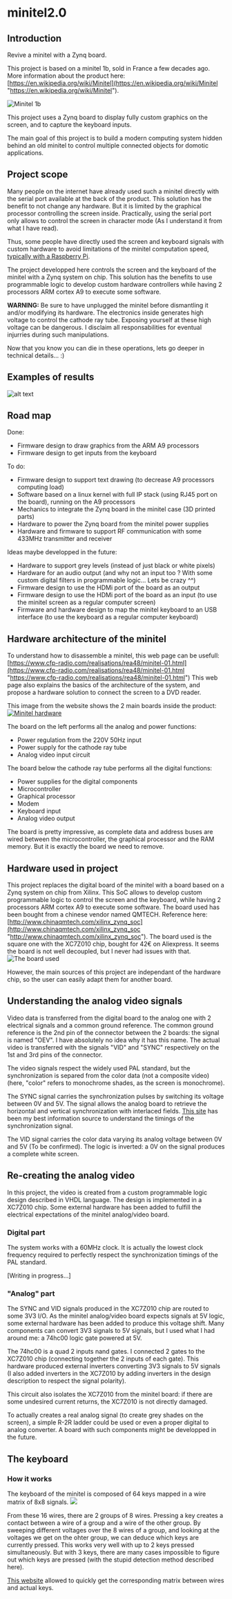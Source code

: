 # minitel2.0
## Introduction
Revive a minitel with a Zynq board.

This project is based on a minitel 1b, sold in France a few decades ago. More information about the product here: [https://en.wikipedia.org/wiki/Minitel](https://en.wikipedia.org/wiki/Minitel "https://en.wikipedia.org/wiki/Minitel").

![Minitel 1b](https://upload.wikimedia.org/wikipedia/commons/3/3d/Minitel_terminal.jpg "Minitel 1b")

This project uses a Zynq board to display fully custom graphics on the screen, and to capture the keyboard inputs.

The main goal of this project is to build a modern computing system hidden behind an old minitel to control multiple connected objects for domotic applications.

## Project scope
Many people on the internet have already used such a minitel directly with the serial port available at the back of the product. This solution has the benefit to not change any hardware. But it is limited by the graphical processor controlling the screen inside. Practically, using the serial port only allows to control the screen in character mode (As I understand it from what I have read).

Thus, some people have directly used the screen and keyboard signals with custom hardware to avoid limitations of the minitel computation speed, [typically with a Raspberry Pi](https://wiki.labomedia.org/index.php/Renaissance_d'un_Minitel_avec_une_Raspberry_Pi "typically with a Raspberry Pi").

The project developped here controls the screen and the keyboard of the minitel with a Zynq system on chip. This solution has the benefits to use programmable logic to develop custom hardware controllers while having 2 processors ARM cortex A9 to execute some software.

**WARNING:** Be sure to have unplugged the minitel before dismantling it and/or modifying its hardware. The electronics inside generates high voltage to control the cathode ray tube. Exposing yourself at these high voltage can be dangerous. I disclaim all responsabilities for eventual injurries during such manipulations.

Now that you know you can die in these operations, lets go deeper in technical details... :)

## Examples of results
![alt text](https://github.com/dubicube/minitel2.0/blob/main/pics/minitel_eirbot.jpg?raw=true)

## Road map
Done:
- Firmware design to draw graphics from the ARM A9 processors
- Firmware design to get inputs from the keyboard

To do:
- Firmware design to support text drawing (to decrease A9 processors computing load)
- Software based on a linux kernel with full IP stack (using RJ45 port on the board), running on the A9 processors
- Mechanics to integrate the Zynq board in the minitel case (3D printed parts)
- Hardware to power the Zynq board from the minitel power supplies
- Hardware and firmware to support RF communication with some 433MHz transmitter and receiver

Ideas maybe developped in the future:
- Hardware to support grey levels (instead of just black or white pixels)
- Hardware for an audio output (and why not an input too ? With some custom digital filters in programmable logic... Lets be crazy ^^)
- Firmware design to use the HDMi port of the board as an output
- Firmware design to use the HDMi port of the board as an input (to use the minitel screen as a regular computer screen)
- Firmware and hardware design to map the minitel keyboard to an USB interface (to use the keyboard as a regular computer keyboard)

## Hardware architecture of the minitel
To understand how to disassemble a minitel, this web page can be usefull:
[https://www.cfp-radio.com/realisations/rea48/minitel-01.html](https://www.cfp-radio.com/realisations/rea48/minitel-01.html "https://www.cfp-radio.com/realisations/rea48/minitel-01.html")
This web page also explains the basics of the architecture of the system, and propose a hardware solution to connect the screen to a DVD reader.

This image from the website shows the 2 main boards inside the product:
[![Minitel hardware](https://www.cfp-radio.com/realisations/rea48/PG_FE44A.jpg "Minitel hardware")](http://https://www.cfp-radio.com/realisations/rea48/minitel-01.html "Minitel hardware")

The board on the left performs all the analog and power functions:
- Power regulation from the 220V 50Hz input
- Power supply for the cathode ray tube
- Analog video input circuit

The board below the cathode ray tube performs all the digital functions:
- Power supplies for the digital components
- Microcontroller
- Graphical processor
- Modem
- Keyboard input
- Analog video output

The board is pretty impressive, as complete data and address buses are wired between the microcontroller, the graphical processor and the RAM memory. But it is exactly the board we need to remove.

## Hardware used in project
This project replaces the digital board of the minitel with a board based on a Zynq system on chip from Xilinx. This SoC allows to develop custom programmable logic to control the screen and the keyboard, while having 2 processors ARM cortex A9 to execute some software. The board used has been bought from a chinese vendor named QMTECH. Reference here: [http://www.chinaqmtech.com/xilinx_zynq_soc](http://www.chinaqmtech.com/xilinx_zynq_soc "http://www.chinaqmtech.com/xilinx_zynq_soc"). The board used is the square one with the XC7Z010 chip, bought for 42€ on Aliexpress. It seems the board is not well decoupled, but I never had issues with that.
![The board used](http://nwzimg.wezhan.hk/contents/sitefiles3604/18020567/images/2758872.jpg "The board used")

However, the main sources of this project are independant of the hardware chip, so the user can easily adapt them for another board.

## Understanding the analog video signals
Video data is transferred from the digital board to the analog one with 2 electrical signals and a common ground reference. The common ground reference is the 2nd pin of the connector between the 2 boards: the signal is named "OEV". I have absolutely no idea why it has this name. The actual video is transferred with the signals "VID" and "SYNC" respectively on the 1st and 3rd pins of the connector.

The video signals respect the widely used PAL standard, but the synchronization is separed from the color data (not a composite video) (here, "color" refers to monochrome shades, as the screen is monochrome).

The SYNC signal carries the synchronization pulses by switching its voltage between 0V and 5V. The signal allows the analog board to retrieve the horizontal and vertical synchronization with interlaced fields. [This site](http://www.batsocks.co.uk/readme/video_timing.htm "This site") has been my best information source to understand the timings of the synchronization signal.

The VID signal carries the color data varying its analog voltage between 0V and 5V (To be confirmed). The logic is inverted: a 0V on the signal produces a complete white screen.

## Re-creating the analog video
In this project, the video is created from a custom programmable logic design described in VHDL language. The design is implemented in a XC7Z010 chip. Some external hardware has been added to fulfill the electrical expectations of the minitel analog/video board.
### Digital part
The system works with a 60MHz clock. It is actually the lowest clock frequency required to perfectly respect the synchronization timings of the PAL standard.

[Writing in progress...]

### "Analog" part
The SYNC and VID signals produced in the XC7Z010 chip are routed to some 3V3 I/O. As the minitel analog/video board expects signals at 5V logic, some external hardware has been added to produce this voltage shift. Many components can convert 3V3 signals to 5V signals, but I used what I had around me: a 74hc00 logic gate powered at 5V.

The 74hc00 is a quad 2 inputs nand gates. I connected 2 gates to the XC7Z010 chip (connecting together the 2 inputs of each gate). This hardware produced external inverters converting 3V3 signals to 5V signals (I also added inverters in the XC7Z010 by adding inverters in the design description to respect the signal polarity).

This circuit also isolates the XC7Z010 from the minitel board: if there are some undesired current returns, the XC7Z010 is not directly damaged.

To actually creates a real analog signal (to create grey shades on the screen), a simple R-2R ladder could be used or even a proper digital to analog converter. A board with such components might be developped in the future.

## The keyboard
### How it works
The keyboard of the minitel is composed of 64 keys mapped in a wire matrix of 8x8 signals.
[![](https://wiki.labomedia.org/images/thumb/1/13/Minitel1Clavier.jpg/400px-Minitel1Clavier.jpg)](https://wiki.labomedia.org/images/thumb/1/13/Minitel1Clavier.jpg/400px-Minitel1Clavier.jpg)

From these 16 wires, there are 2 groups of 8 wires. Pressing a key creates a contact between a wire of a group and a wire of the other group. By sweeping different voltages over the 8 wires of a group, and looking at the voltages we get on the ohter group, we can deduce which keys are currently pressed.
This works very well with up to 2 keys pressed simultaneously. But with 3 keys, there are many cases impossible to figure out which keys are pressed (with the stupid detection method described here).

[This website](https://wiki.labomedia.org/index.php/Renaissance_d'un_Minitel_avec_une_Raspberry_Pi "This website") allowed to quickly get the corresponding matrix between wires and actual keys.
